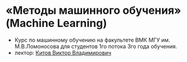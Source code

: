 # «Методы машинного обучения» (Machine Learning)
* Курс по машинному обучению на факультете ВМК МГУ им. М.В.Ломоносова для студентов 1го потока 3го года обучения.
* лектор: [Китов Виктор Владимирович](https://victorkitov.github.io/)
